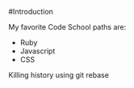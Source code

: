 #Introduction

My favorite Code School paths are:

* Ruby
* Javascript
* CSS

Killing history using git rebase
